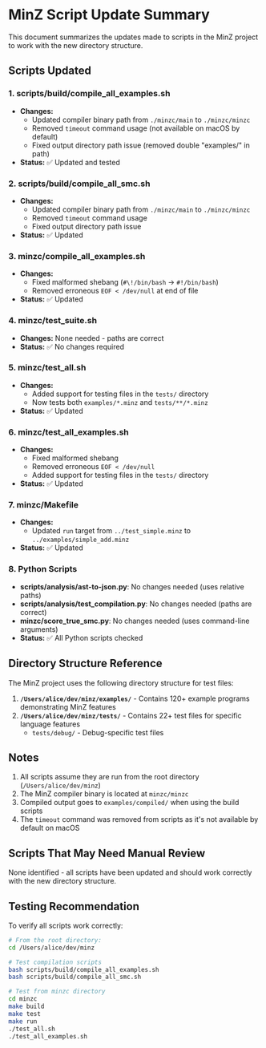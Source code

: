 # MinZ Script Update Summary

This document summarizes the updates made to scripts in the MinZ project to work with the new directory structure.

## Scripts Updated

### 1. **scripts/build/compile_all_examples.sh**
- **Changes:**
  - Updated compiler binary path from `./minzc/main` to `./minzc/minzc`
  - Removed `timeout` command usage (not available on macOS by default)
  - Fixed output directory path issue (removed double "examples/" in path)
- **Status:** ✅ Updated and tested

### 2. **scripts/build/compile_all_smc.sh**
- **Changes:**
  - Updated compiler binary path from `./minzc/main` to `./minzc/minzc`
  - Removed `timeout` command usage
  - Fixed output directory path issue
- **Status:** ✅ Updated

### 3. **minzc/compile_all_examples.sh**
- **Changes:**
  - Fixed malformed shebang (`#\!/bin/bash` → `#!/bin/bash`)
  - Removed erroneous `EOF < /dev/null` at end of file
- **Status:** ✅ Updated

### 4. **minzc/test_suite.sh**
- **Changes:** None needed - paths are correct
- **Status:** ✅ No changes required

### 5. **minzc/test_all.sh**
- **Changes:**
  - Added support for testing files in the `tests/` directory
  - Now tests both `examples/*.minz` and `tests/**/*.minz`
- **Status:** ✅ Updated

### 6. **minzc/test_all_examples.sh**
- **Changes:**
  - Fixed malformed shebang
  - Removed erroneous `EOF < /dev/null`
  - Added support for testing files in the `tests/` directory
- **Status:** ✅ Updated

### 7. **minzc/Makefile**
- **Changes:**
  - Updated `run` target from `../test_simple.minz` to `../examples/simple_add.minz`
- **Status:** ✅ Updated

### 8. **Python Scripts**
- **scripts/analysis/ast-to-json.py**: No changes needed (uses relative paths)
- **scripts/analysis/test_compilation.py**: No changes needed (paths are correct)
- **minzc/score_true_smc.py**: No changes needed (uses command-line arguments)
- **Status:** ✅ All Python scripts checked

## Directory Structure Reference

The MinZ project uses the following directory structure for test files:

1. **`/Users/alice/dev/minz/examples/`** - Contains 120+ example programs demonstrating MinZ features
2. **`/Users/alice/dev/minz/tests/`** - Contains 22+ test files for specific language features
   - `tests/debug/` - Debug-specific test files

## Notes

1. All scripts assume they are run from the root directory (`/Users/alice/dev/minz`)
2. The MinZ compiler binary is located at `minzc/minzc`
3. Compiled output goes to `examples/compiled/` when using the build scripts
4. The `timeout` command was removed from scripts as it's not available by default on macOS

## Scripts That May Need Manual Review

None identified - all scripts have been updated and should work correctly with the new directory structure.

## Testing Recommendation

To verify all scripts work correctly:

```bash
# From the root directory:
cd /Users/alice/dev/minz

# Test compilation scripts
bash scripts/build/compile_all_examples.sh
bash scripts/build/compile_all_smc.sh

# Test from minzc directory
cd minzc
make build
make test
make run
./test_all.sh
./test_all_examples.sh
```